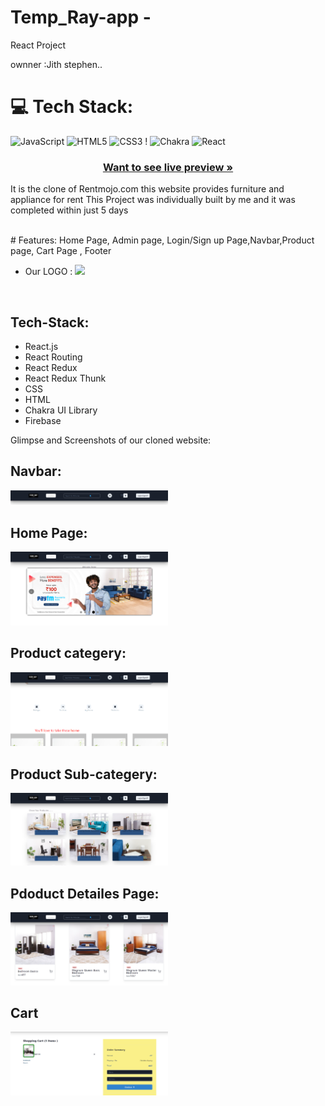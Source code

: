 # Temp_Ray-app -


React Project

ownner :Jith stephen..



# 💻 Tech Stack:
![JavaScript](https://img.shields.io/badge/javascript-%23323330.svg?style=for-the-badge&logo=javascript&logoColor=%23F7DF1E) ![HTML5](https://img.shields.io/badge/html5-%23E34F26.svg?style=for-the-badge&logo=html5&logoColor=white) ![CSS3](https://img.shields.io/badge/css3-%231572B6.svg?style=for-the-badge&logo=css3&logoColor=white) !  ![Chakra](https://img.shields.io/badge/chakra-%234ED1C5.svg?style=for-the-badge&logo=chakraui&logoColor=white)   ![React](https://img.shields.io/badge/react-%2320232a.svg?style=for-the-badge&logo=react&logoColor=%2361DAFB)  


<h3 align="center"><a href="https://tem-ray-app.netlify.app/"><strong>Want to see live preview »</strong></a></h3>

 
  

It is the clone of Rentmojo.com this website provides furniture and appliance for rent
This Project was individually built by me and it was completed within just 5 days
  

<br />
#  Features: Home Page, Admin page, Login/Sign up Page,Navbar,Product page, Cart Page , Footer

- Our LOGO :
   <img width="40%" src="./src/assets/logo.png">
<br />


## Tech-Stack:

- React.js
- React Routing
- React Redux
- React Redux Thunk
- CSS
- HTML
- Chakra UI Library
- Firebase


Glimpse and Screenshots of our cloned website:

## Navbar:


<img width="50%" src="./temp_app/src/imges/navbar.png">

## Home Page:


<img width="50%" src="./temp_app/src/imges/homepage.png">




## Product categery:



<img width="50%" src="./temp_app/src/imges/categery.png">

## Product Sub-categery:



<img width="50%" src="./temp_app/src/imges/subcategery product.png">


## Pdoduct Detailes Page:

 

<img width="50%" src="./temp_app/src/imges/product.png">

## Cart 

<img width="50%" src="./temp_app/src/imges/cart.png">



